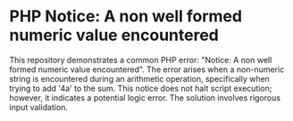 # PHP Notice: A non well formed numeric value encountered
This repository demonstrates a common PHP error: "Notice: A non well formed numeric value encountered".  The error arises when a non-numeric string is encountered during an arithmetic operation, specifically when trying to add '4a' to the sum. This notice does not halt script execution; however, it indicates a potential logic error. The solution involves rigorous input validation.